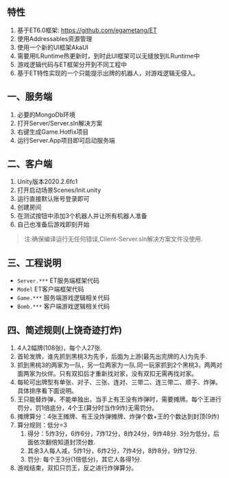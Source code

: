 
## 特性
1. 基于ET6.0框架: https://github.com/egametang/ET
2. 使用Addressables资源管理
3. 使用一个新的UI框架AkaUI
4. 需要用ILRuntime热更新时，到时此UI框架可以无缝放到ILRuntime中
5. 游戏逻辑代码与ET框架分开到不同工程中
6. 基于ET特性实现的一个只能提示出牌的机器人，对游戏逻辑无侵入。

## 一、服务端
1. 必要的MongoDb环境
2. 打开Server/Server.sln解决方案  
3. 右键生成Game.Hotfix项目  
4. 运行Server.App项目即可启动服务端  

## 二、客户端
1. Unity版本2020.2.6fc1
2. 打开启动场景Scenes/Init.unity
3. 运行直接默认账号登录即可
4. 创建房间
5. 在测试按钮中添加3个机器人并让所有机器人准备
6. 自己也准备后游戏即刻开始

> 注:确保编译运行无任何错误,Client-Server.sln解决方案文件没使用.

## 三、工程说明
* `Server.***` ET服务端框架代码
* `Model` ET客户端框架代码
* `Game.***` 服务端游戏逻辑相关代码
* `Bomb.***` 客户端游戏逻辑相关代码


## 四、简述规则(上饶奇迹打炸)
1. 4人2幅牌(108张)，每个人27张.
2. 首轮发牌，谁先抓到黑桃3为先手，后面为上游(最先出完牌的人)为先手.
3. 抓到黑桃3的两家为一队，另一位两家为一队.同一玩家抓到2个黑桃3，两两对面两家为伙伴。只有双扣后才重新找对家，没有双扣无需再找对家。
4. 每轮可出牌型有单张、对子、三张、连对、三带二、连三带二、顺子、炸弹。具体排序看下面说明。
5. 王只能替炸弹，不能单独出，当手上有王没有炸弹时，需要摊牌。每个王进行罚分，罚1倍底分，4个王(算分时当作9炸)无需罚分。
6. 摊牌算分：4张王摊牌、有王没炸弹摊牌、炸弹个数+王的个数达到封顶(9炸)
7. 算分规则：低分=3
      1. 得分：5炸3分，6炸6分，7炸12分，8炸24分，9炸48分. 3分为低分，后面依次翻倍知道封顶分数.
      2. 其余3人每人减，5炸1分，6炸2分，7炸4分，8炸8分，9炸12分.
      3. 罚分: 每个王3分(1倍低分)，其它人各得1分.
8. 游戏结束，双扣只罚王，反之进行炸弹算分。
